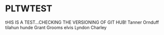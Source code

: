 # PLTWTEST
tHIS IS A TEST...CHECKING THE VERSIONING OF GIT HUB!
Tanner Ornduff
tilahun hunde
Grant Grooms
elvis
Lyndon
Charley

